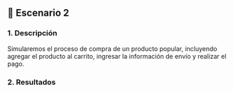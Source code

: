 ## 📝 Escenario 2

### 1. **Descripción**

Simularemos el proceso de compra de un producto popular, incluyendo agregar el producto al carrito, ingresar la información de envío y realizar el pago.

### 2. **Resultados**

